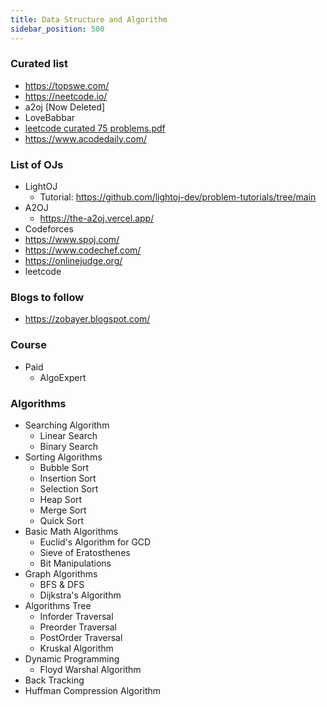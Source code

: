 ```yaml
---
title: Data Structure and Algorithm
sidebar_position: 500
---
```


### Curated list

- https://topswe.com/
- https://neetcode.io/
- a2oj [Now Deleted]
- LoveBabbar
- [leetcode curated 75 problems.pdf](leetcode%20curated%2075%20problems.pdf)
- https://www.acodedaily.com/

### List of OJs

- LightOJ
  - Tutorial: https://github.com/lightoj-dev/problem-tutorials/tree/main
- A2OJ
  - https://the-a2oj.vercel.app/
- Codeforces
- https://www.spoj.com/
- https://www.codechef.com/
- https://onlinejudge.org/
- leetcode

### Blogs to follow

- https://zobayer.blogspot.com/

### Course

- Paid
  - AlgoExpert

### Algorithms

- Searching Algorithm
  - Linear Search
  - Binary Search
- Sorting Algorithms
  - Bubble Sort
  - Insertion Sort
  - Selection Sort
  - Heap Sort
  - Merge Sort
  - Quick Sort
- Basic Math Algorithms
  - Euclid's Algorithm for GCD
  - Sieve of Eratosthenes
  - Bit Manipulations
- Graph Algorithms
  - BFS & DFS
  - Dijkstra's Algorithm
- Algorithms Tree
  - Inforder Traversal
  - Preorder Traversal
  - PostOrder Traversal
  - Kruskal Algorithm
- Dynamic Programming
  - Floyd Warshal Algorithm
- Back Tracking
- Huffman Compression Algorithm

